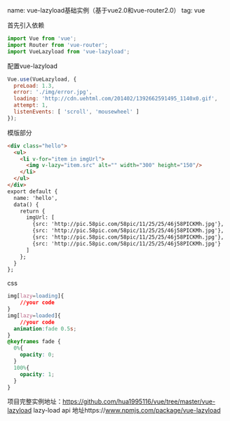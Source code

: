 name: vue-lazyload基础实例（基于vue2.0和vue-router2.0）
tag: vue



首先引入依赖

```javascript
import Vue from 'vue';
import Router from 'vue-router';
import VueLazyload from 'vue-lazyload';
```
配置vue-lazyload

```javascript
Vue.use(VueLazyload, {
  preLoad: 1.3,
  error: './img/error.jpg',
  loading: 'http://cdn.uehtml.com/201402/1392662591495_1140x0.gif',
  attempt: 1,
  listenEvents: [ 'scroll', 'mousewheel' ]
});
```
模版部分

```html
<div class="hello">
  <ul>
    <li v-for="item in imgUrl">
      <img v-lazy="item.src" alt="" width="300" height="150"/>
    </li>
  </ul>
</div>
export default {
  name: 'hello',
  data() {
    return {
      imgUrl: [
        {src: 'http://pic.58pic.com/58pic/11/25/25/46j58PICKMh.jpg'},
        {src: 'http://pic.58pic.com/58pic/11/25/25/46j58PICKMh.jpg'},
        {src: 'http://pic.58pic.com/58pic/11/25/25/46j58PICKMh.jpg'},
        {src: 'http://pic.58pic.com/58pic/11/25/25/46j58PICKMh.jpg'}
      ]
    };
  }
};
```
css

```css
img[lazy=loading]{
	//your code
}
img[lazy=loaded]{
	//your code
  animation:fade 0.5s;
}
@keyframes fade {
  0%{
    opacity: 0;
  }
  100%{
    opacity: 1;
  }
}
```
项目完整实例地址：https://github.com/hua1995116/vue/tree/master/vue-lazyload
lazy-load api 地址https://www.npmjs.com/package/vue-lazyload
